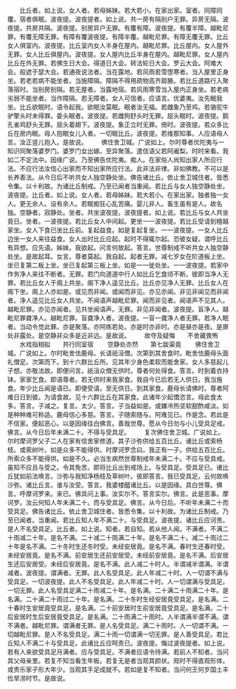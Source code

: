 <!-- { "loadSidebar": true } -->
　　比丘者。如上说。女人者。若母姊妹。若大若小。在家出家。室者。同障同覆。宿者俱眠。波夜提。波夜提者。如上说。共一房有隔别户无罪。异房无隔。波夜提。共房共隔。波夜提。别房异户无罪。有覆有障。波夜提。有覆半障。越毗尼罪。有覆无障无罪。有障有覆波夜提。有障半覆。越毗尼罪。有障无覆无罪。比丘女人俱室内。波夜提。比丘室内女人半身在屋内。越毗尼罪。比丘屋内。女人屋外无罪。女人比丘俱屋内。波夜提。女人屋内比丘半身在屋内。越毗尼罪。女人屋内比丘在外无罪。若佛生日大会。得道日大会。转法轮日大会。罗云大会。阿难大会。般遮于瑟大会。若通夜说法者。当在露地。若风雨若雪堕寒者。当入屋里正身坐。若老若病不能坐者。当施障隔。障隔不得用疏物高齐肩腋。若比丘道路行入聚落宿时。当别房别隔。若无屋者。当露地宿。若风雨寒雪当入屋内正身坐。若老病劣弱不能坐者。当作障隔。若无障者。女人可信者。应语言。优婆夷。汝先眠我坐。比丘欲眠时。语令起我。欲眠汝莫眠。眠者汝无福。若雌象乃至鸡。若骆驼牛驴擎头时未得罪。委头眠者。波夜提。若雌狗舒头时无罪。屈头眠时。波夜提。鹅孔雀鸡舒头无罪。屈头着翅下。波夜提。象正立时无罪。倚时。波夜提。若众多比丘在房内眠。母人抱眠女儿入者。一切眠比丘。波夜提。若维那知事。人应语母人言。汝正竖儿抱入。是故说。
　　佛住舍卫城。广说如上。尔时尊者优陀夷与一知识同聚落婆罗门。婆罗门女出嫁。至异聚落。遣信语父若阿阇梨。时时来看。我如二不定法中。因缘广说。乃至佛告优陀夷。痴人。在家俗人尚知出家人所应行法。不应行法汝信心出家而不知出家所应行法。此非法非律。非如佛教。不可以是长养善法。从今日后不听共女人独空静处坐。佛告诸比丘。依止舍卫城住者。皆悉令集。以十利故。为诸比丘制戒。乃至已闻者当重闻。若比丘与女人独空静处坐。波夜提。比丘者。如上说。女人者。若母姊妹。若大若小。在家出家。独者独一女人。更无余人。设有余人。若眠痴狂心乱苦痛。婴儿非人。畜生虽有是人。故名独。空静者。寂静处。坐者。共坐波夜提。波夜提者。如上说。若比丘与女人共坐竟日。坐者。一波夜提。若比丘女人中间起。更坐一一波夜提。若比丘受请到檀越家坐。女人下食已坐比丘前。复起益食。如是复起复坐。一一波夜提。一女人比丘边坐一女人来往益食。女人出时比丘应起。起时不得辄尔起。恐彼女疑。谓呼比丘有异想。应先语。姊妹。我欲起。问言何故起。答言。世尊制戒不听共女人独空静处坐。是故起耳。女言。尊者莫起。我自起。起者无罪。减七岁女在阶道板上坐。坐已复第二板上坐。坐已复起第三板上坐。如是一一徙处坐。一一波夜提。若家中作务净人来往不断者。无罪。若门向道道中行人如比丘乞食顷不断。彼即当净人无罪。若比丘女人于阁上共坐。阁下净人遥见比丘。比丘亦见净人无罪。比丘女人在阁下坐。阁上人亦如是。或见而非闻。或闻而非见。亦见亦闻。非见非闻见而非闻者。净人遥见比丘女人共坐。不闻语声越毗尼罪。闻而非见者。闻语声不见其人。越毗尼罪。亦见亦闻者。见共坐闻语声。无罪。非见非闻者。波夜提。盲净人。越毗尼罪聋净人。越毗尼罪。盲聋净人者。波夜提。一盲一聋净人者无罪。若净人眠者。当动令觉此罪。亦是聚落。亦阿练若处。亦是时亦非时。亦是昼亦是夜。是屏处非露处。是空静非众多是近非远。是故说。
　　故夺及疑悔　　不舍藏畏怖
　　水戏指相拟　　共行同室宿
　　空静处亦然　　第七跋渠竟
　　佛住舍卫城。广说如上。尔时毗舍佉鹿母。长请祇洹僧。次第到其舍食时。毗舍佉鹿母头面礼僧足。次第而下。到十六群比丘所。见其年少身色柔软而能舍家。女人多慈起儿子想。亦敬法故。即便问言。祇洹众僧无供时。尊者何处得食。答言。时到着衣持钵。家家乞食。即语尊者。若无供时来我家食。我自今已后若无人供日。我当施食。年少比丘闻是语已。即便受请。至无供日。到其家食。鹿母长请佛时。尊者阿难日日到彼。为请食故。见十六群比丘在其家食。此诸年少起憍恣言。母此食太多。答言。子减之。复言。太少。答言。子当益如是。或嫌冷热坚软甜酢咸淡。如是种种难可称适。鹿母信心多慈。答言。子随索随与。阿难见已。作是念。若此是不信家。便起恶心。以是因缘往白佛言。善哉世尊。愿从今日勿与小儿受具足戒。佛言。从今日后年未满二十。不得与受具足。
　　复次佛住舍卫城。广说如上。尔时摩诃罗父子二人在家有信舍家修道。其子沙弥供给五百比丘。诸比丘或索杨枝。或索树叶。如是众多不能得供。时摩诃罗念曰。我正有一子。供给五百比丘。所索众多不能得供。如是不久。必当生病然世尊制戒年未满二十。不应与受具戒。虽知不应且与受之。令其免苦。即将比丘出到戒场上。与受具足。受具足已。诸比丘犹如前法唤言。沙弥与我知净杨枝及草树叶。彼即答言。我已受具足。云何故唤沙弥。诸比丘言。谁与汝受。答言。我婆楼醯诸比丘。以是因缘。具白世尊。佛言。呼摩诃罗来。来已。佛具问上事。汝实尔不。答言实尔。佛言。此是恶事。摩诃罗。汝云何知人年未满二十。而与受具足。佛言。从今日后。不听年未满二十而受具足。佛告诸比丘。依止舍卫城住者。皆悉令集。以十利故。为诸比丘制戒。乃至已闻者。当重闻。若比丘知人年不满二十。与受具足。波夜提。诸比丘应诃责。是人不名受具足。比丘者。如上说。知者。若自知。若从他人闻。不满者。不满二十雨减二十年。是名不满。二十减二十雨满二十年。是名不满二十。减二十雨过二十年是名不满。二十冬时生还冬时受。未经安居竟。是名不满。春时生还春时受。未经安居竟。是名不满。前安居生还前安居受。未经前安居竟。是名不满。后安居生还后安居受。未经后安居竟。是名不满。此人减二十时人。半谓减半谓满。半谓减者。波夜提。谓满者。无罪。此人名受具足。此人年减二十时。人一切谓不满与受具足。一切波夜提。此人不名受具足。此人年减二十时。人一切谓满与受具足。一切无罪。此人名受具足满二十雨减二十年。是名满。二十满二十雨满二十年。是名满。二十满二十雨过二十年。是名满。二十冬时生经安居竟受具足。是名满。二十春时生安居竟受具足。是名满。二十前安居时生前安居竟受具足。是名满。二十后安居时生后安居竟受具足。是名满。二十雨满二十雨时。人半谓满半谓不满。谓不满者。越毗尼罪。谓满者无罪。是人名受具足。满二十雨时。人一切谓不满。一切越毗尼罪。是人不名受具足。满二十雨一切谓满一切无罪。是人善受具足。若比丘知人不满二十与受具足。此诸比丘应呵责已。波夜提。悔过波夜提者。如上说。若有人来欲受具足月满者。应与受具足。不满者应语令待满。若前人不知者。当问其父母亲里。若复不知当看生年板。若复无是者当观其颜状。观时不得直观形体。或贵乐家子形大年少。当观其手足成就不。若如是复不知者。当问何王何岁国土丰俭旱涝时节。是故说。
